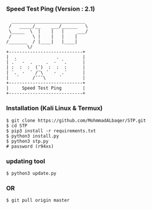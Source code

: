 ### Speed Test Ping (Version : 2.1)
```
  ____________________________ 
 /   _____/__    ___/______   \
 \_____  \  |    |   |     ___/
 /        \ |    |   |    |    
/_______  / |____|   |____|    
        \/                     
+----------------------------+
|  .               .         |
| .´  ·  .     .  ·  `.      |
| :  :  :  (¯)  :  :  :      |
| `.  ·  ` /¯\ ´  ·  .´      |
|   `     /¯¯¯\     ´        |
+----------------------------+
|     Speed Test Ping        |
+----------------------------+
```


### Installation (Kali Linux & Termux)

```
$ git clone https://github.com/MohmmadALbaqer/STP.git
$ cd STP
$ pip3 install -r requirements.txt
$ python3 install.py
$ python3 stp.py
# password (r94xs)
```

### updating tool

```
$ python3 update.py
```




### OR 

```
$ git pull origin master
```
